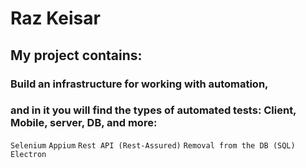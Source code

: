 # Raz Keisar

## My project contains:

### Build an infrastructure for working with automation, 
### and in it you will find the types of automated tests: Client, Mobile, server, DB, and more:

``Selenium``
``Appium``
``Rest API (Rest-Assured)``
``Removal from the DB (SQL) ``
``Electron``
